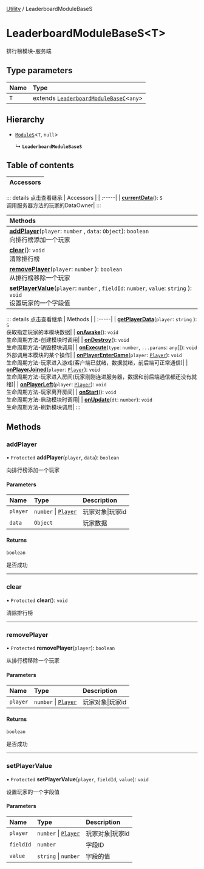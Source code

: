 [Utility](../groups/Core.Utility.md) / LeaderboardModuleBaseS

# LeaderboardModuleBaseS<T\> <Badge type="tip" text="Class" /> <Score text="LeaderboardModuleBaseS<T\>" />

排行榜模块-服务端

## Type parameters

| Name | Type |
| :------ | :------ |
| `T` | extends [`LeaderboardModuleBaseC`](mw.LeaderboardModuleBaseC.md)<`any`\> |

## Hierarchy

- [`ModuleS`](mw.ModuleS.md)<`T`, ``null``\>

  ↳ **`LeaderboardModuleBaseS`**

## Table of contents

| Accessors |
| :-----|


::: details 点击查看继承
| Accessors |
| :-----|
| **[currentData](mw.ModuleS.md#currentdata)**(): `S` <br> 调用服务器方法的玩家的DataOwner|
:::


| Methods |
| :-----|
| **[addPlayer](mw.LeaderboardModuleBaseS.md#addplayer)**(`player`: `number` \, `data`: `Object`): `boolean` <br> 向排行榜添加一个玩家|
| **[clear](mw.LeaderboardModuleBaseS.md#clear)**(): `void` <br> 清除排行榜|
| **[removePlayer](mw.LeaderboardModuleBaseS.md#removeplayer)**(`player`: `number` \): `boolean` <br> 从排行榜移除一个玩家|
| **[setPlayerValue](mw.LeaderboardModuleBaseS.md#setplayervalue)**(`player`: `number` \, `fieldId`: `number`, `value`: `string` \): `void` <br> 设置玩家的一个字段值|


::: details 点击查看继承
| Methods |
| :-----|
| **[getPlayerData](mw.ModuleS.md#getplayerdata)**(`player`: `string` \): `S` <br> 获取指定玩家的本模块数据|
| **[onAwake](mw.ModuleS.md#onawake)**(): `void` <br> 生命周期方法-创建模块时调用|
| **[onDestroy](mw.ModuleS.md#ondestroy)**(): `void` <br> 生命周期方法-销毁模块调用|
| **[onExecute](mw.ModuleS.md#onexecute)**(`type`: `number`, `...params`: `any`[]): `void` <br> 外部调用本模块的某个操作|
| **[onPlayerEnterGame](mw.ModuleS.md#onplayerentergame)**(`player`: [`Player`](mw.Player.md)): `void` <br> 生命周期方法-玩家进入游戏(客户端已就绪，数据就绪，前后端可正常通信)|
| **[onPlayerJoined](mw.ModuleS.md#onplayerjoined)**(`player`: [`Player`](mw.Player.md)): `void` <br> 生命周期方法-玩家进入房间(玩家刚刚连进服务器，数据和前后端通信都还没有就绪)|
| **[onPlayerLeft](mw.ModuleS.md#onplayerleft)**(`player`: [`Player`](mw.Player.md)): `void` <br> 生命周期方法-玩家离开房间|
| **[onStart](mw.ModuleS.md#onstart)**(): `void` <br> 生命周期方法-启动模块时调用|
| **[onUpdate](mw.ModuleS.md#onupdate)**(`dt`: `number`): `void` <br> 生命周期方法-刷新模块调用|
:::


## Methods

### addPlayer <Score text="addPlayer" /> 

• `Protected` **addPlayer**(`player`, `data`): `boolean` <Badge type="tip" text="server" />

向排行榜添加一个玩家


#### Parameters

| Name | Type | Description |
| :------ | :------ | :------ |
| `player` | `number` \| [`Player`](mw.Player.md) |  玩家对象\|玩家id |
| `data` | `Object` |  玩家数据 |

#### Returns

`boolean`

是否成功

___

### clear <Score text="clear" /> 

• `Protected` **clear**(): `void` <Badge type="tip" text="server" />

清除排行榜



___

### removePlayer <Score text="removePlayer" /> 

• `Protected` **removePlayer**(`player`): `boolean` <Badge type="tip" text="server" />

从排行榜移除一个玩家


#### Parameters

| Name | Type | Description |
| :------ | :------ | :------ |
| `player` | `number` \| [`Player`](mw.Player.md) |  玩家对象\|玩家id |

#### Returns

`boolean`

是否成功

___

### setPlayerValue <Score text="setPlayerValue" /> 

• `Protected` **setPlayerValue**(`player`, `fieldId`, `value`): `void` <Badge type="tip" text="server" />

设置玩家的一个字段值


#### Parameters

| Name | Type | Description |
| :------ | :------ | :------ |
| `player` | `number` \| [`Player`](mw.Player.md) |  玩家对象\|玩家id |
| `fieldId` | `number` |  字段ID |
| `value` | `string` \| `number` |  字段的值 |

